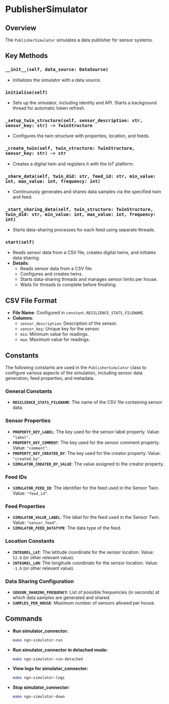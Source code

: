 
# PublisherSimulator 

## Overview

The `PublisherSimulator` simulates a data publisher for sensor systems.


## Key Methods

### `__init__(self, data_source: DataSource)`
- Initializes the simulator with a data source.


### `initialise(self)`
-  Sets up the simulator, including identity and API. Starts a background thread for automatic token refresh.

### `_setup_twin_structure(self, sensor_description: str, sensor_key: str) -> TwinStructure`
-  Configures the twin structure with properties, location, and feeds.

### `_create_twin(self, twin_structure: TwinStructure, sensor_key: str) -> str`
-  Creates a digital twin and registers it with the IoT platform.


### `_share_data(self, twin_did: str, feed_id: str, min_value: int, max_value: int, frequency: int)`
-  Continuously generates and shares data samples via the specified twin and feed.

### `_start_sharing_data(self, twin_structure: TwinStructure, twin_did: str, min_value: int, max_value: int, frequency: int)`
-  Starts data-sharing processes for each feed using separate threads.


### `start(self)`
-  Reads sensor data from a CSV file, creates digital twins, and initiates data sharing.
- **Details**: 
  - Reads sensor data from a CSV file.
  - Configures and creates twins.
  - Starts data-sharing threads and manages sensor limits per house.
  - Waits for threads to complete before finishing.

## CSV File Format

- **File Name**: Configured in `constant.RESILIENCE_STATS_FILENAME`.
- **Columns**: 
  - `sensor_description`: Description of the sensor.
  - `sensor_key`: Unique key for the sensor.
  - `min`: Minimum value for readings.
  - `max`: Maximum value for readings.


## Constants

The following constants are used in the `PublisherSimulator` class to configure various aspects of the simulation, including sensor data generation, feed properties, and metadata.

### General Constants

- **`RESILIENCE_STATS_FILENAME`**: The name of the CSV file containing sensor data. 

### Sensor Properties

- **`PROPERTY_KEY_LABEL`**: The key used for the sensor label property. Value: `"label"`.
- **`PROPERTY_KEY_COMMENT`**: The key used for the sensor comment property. Value: `"comment"`.
- **`PROPERTY_KEY_CREATED_BY`**: The key used for the creator property. Value: `"created_by"`.
- **`SIMULATOR_CREATED_BY_VALUE`**: The value assigned to the creator property.


### Feed IDs

- **`SIMULATOR_FEED_ID`**: The identifier for the feed used in the Sensor Twin. Value: `"feed_id"`.

### Feed Properties

- **`SIMULATOR_VALUE_LABEL`**: The label for the feed used in the Sensor Twin. Value: `"sensor_feed"`.
- **`SIMULATOR_FEED_DATATYPE`**: The data type of the feed. 

### Location Constants

- **`INTEGREL_LAT`**: The latitude coordinate for the sensor location. Value: `52.0` (or other relevant value).
- **`INTEGREL_LON`**: The longitude coordinate for the sensor location. Value: `-1.0` (or other relevant value).

### Data Sharing Configuration

- **`SENSOR_SHARING_FREQUENCY`**: List of possible frequencies (in seconds) at which data samples are generated and shared. 
- **`SAMPLES_PER_HOUSE`**: Maximum number of sensors allowed per house. 



## Commands

- **Run simulator_connector:**
  ```sh
  make ngn-simulator-run
  ```

- **Run simulator_connector in detached mode:**
  ```sh
  make ngn-simulator-run-detached
  ```

- **View logs for simulator_connector:**
  ```sh
  make ngn-simulator-logs
  ```

- **Stop simulator_connector:**
  ```sh
  make ngn-simulator-down
  ```

